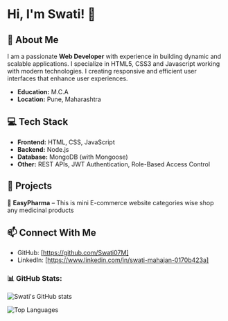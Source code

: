 # Hi, I'm Swati! 👋

## 🚀 About Me
I am a passionate **Web Developer** with experience in building dynamic and scalable applications. I specialize in HTML5, CSS3 and Javascript working with modern technologies. I creating responsive and efficient user interfaces that enhance user experiences.

- **Education:** M.C.A 
- **Location:**  Pune, Maharashtra 

## 💻 Tech Stack
- **Frontend:** HTML, CSS, JavaScript  
- **Backend:** Node.js  
- **Database:** MongoDB (with Mongoose)  
- **Other:** REST APIs, JWT Authentication, Role-Based Access Control  

## 📌 Projects
🔹 **EasyPharma** –  This is mini E-commerce website categories wise shop any medicinal products  

## 📫 Connect With Me
- GitHub: [https://github.com/Swati07M]  
- LinkedIn: [https://www.linkedin.com/in/swati-mahajan-0170b423a]  

### 📊 GitHub Stats:
![Swati's GitHub stats](https://github-readme-stats.vercel.app/api?Swati07M=Swati07M&show_icons=true&theme=radical)

![Top Languages](https://github-readme-stats.vercel.app/api/top-langs/?Swati07M=Swati07M&layout=compact&theme=tokyonight)
